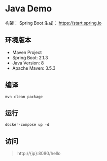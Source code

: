 # Java Demo 

构架： Spring Boot
生成： https://start.spring.io

## 环境版本
- Maven Project
- Spring Boot: 2.1.3
- Java Version: 8
- Apache Maven: 3.5.3

## 编译
```
mvn clean package
```

## 运行
```
docker-compose up -d
```

## 访问 
> http://{ip}:8080/hello
